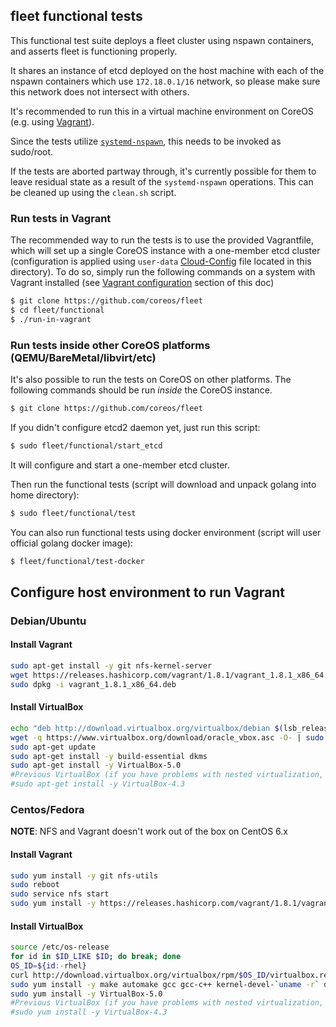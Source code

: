 ## fleet functional tests

This functional test suite deploys a fleet cluster using nspawn containers, and asserts fleet is functioning properly.

It shares an instance of etcd deployed on the host machine with each of the nspawn containers which use `172.18.0.1/16` network, so please make sure this network does not intersect with others.

It's recommended to run this in a virtual machine environment on CoreOS (e.g. using [Vagrant][test-in-vagrant]).

Since the tests utilize [`systemd-nspawn`][systemd-nspawn], this needs to be invoked as sudo/root.

If the tests are aborted partway through, it's currently possible for them to leave residual state as a result of the `systemd-nspawn` operations. This can be cleaned up using the `clean.sh` script.

### Run tests in Vagrant

The recommended way to run the tests is to use the provided Vagrantfile, which will set up a single CoreOS instance with a one-member etcd cluster (configuration is applied using `user-data` [Cloud-Config][cloud-config] file located in this directory).
To do so, simply run the following commands on a system with Vagrant installed (see [Vagrant configuration][configure-vagrant] section of this doc)

```sh
$ git clone https://github.com/coreos/fleet
$ cd fleet/functional
$ ./run-in-vagrant
```

### Run tests inside other CoreOS platforms (QEMU/BareMetal/libvirt/etc)

It's also possible to run the tests on CoreOS on other platforms. The following commands should be run *inside* the CoreOS instance.

```sh
$ git clone https://github.com/coreos/fleet
```

If you didn't configure etcd2 daemon yet, just run this script:

```sh
$ sudo fleet/functional/start_etcd
```

It will configure and start a one-member etcd cluster.

Then run the functional tests (script will download and unpack golang into home directory):

```sh
$ sudo fleet/functional/test
```

You can also run functional tests using docker environment (script will user official golang docker image):

```sh
$ fleet/functional/test-docker
```

## Configure host environment to run Vagrant

### Debian/Ubuntu

#### Install Vagrant

```sh
sudo apt-get install -y git nfs-kernel-server
wget https://releases.hashicorp.com/vagrant/1.8.1/vagrant_1.8.1_x86_64.deb
sudo dpkg -i vagrant_1.8.1_x86_64.deb
```

#### Install VirtualBox

```sh
echo "deb http://download.virtualbox.org/virtualbox/debian $(lsb_release -sc) contrib" | sudo tee /etc/apt/sources.list.d/virtualbox.list
wget -q https://www.virtualbox.org/download/oracle_vbox.asc -O- | sudo apt-key add -
sudo apt-get update
sudo apt-get install -y build-essential dkms
sudo apt-get install -y VirtualBox-5.0
#Previous VirtualBox (if you have problems with nested virtualization, more info here: https://www.virtualbox.org/ticket/14965)
#sudo apt-get install -y VirtualBox-4.3
```

### Centos/Fedora

**NOTE**: NFS and Vagrant doesn't work out of the box on CentOS 6.x

#### Install Vagrant

```sh
sudo yum install -y git nfs-utils
sudo reboot
sudo service nfs start
sudo yum install -y https://releases.hashicorp.com/vagrant/1.8.1/vagrant_1.8.1_x86_64.rpm
```

#### Install VirtualBox

```sh
source /etc/os-release
for id in $ID_LIKE $ID; do break; done
OS_ID=${id:-rhel}
curl http://download.virtualbox.org/virtualbox/rpm/$OS_ID/virtualbox.repo | sudo tee /etc/yum.repos.d/virtualbox.repo
sudo yum install -y make automake gcc gcc-c++ kernel-devel-`uname -r` dkms
sudo yum install -y VirtualBox-5.0
#Previous VirtualBox (if you have problems with nested virtualization, more info here: https://www.virtualbox.org/ticket/14965)
#sudo yum install -y VirtualBox-4.3
```

[test-in-vagrant]: #run-tests-in-vagrant
[configure-vagrant]: #configure-host-environment-to-run-vagrant
[systemd-nspawn]: https://www.freedesktop.org/software/systemd/man/systemd-nspawn.html
[cloud-config]: https://github.com/coreos/coreos-cloudinit/blob/master/Documentation/cloud-config.md

